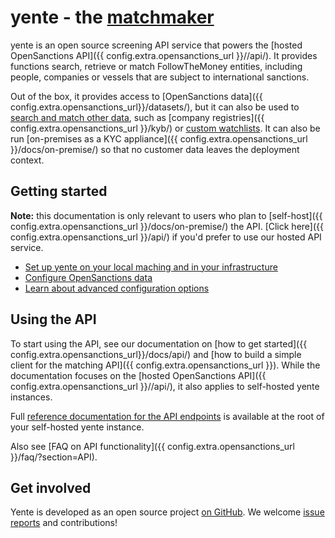 # yente - the [matchmaker](https://www.youtube.com/watch?v=jVGNdB6iEeA)

yente is an open source screening API service that powers the [hosted OpenSanctions API]({{ config.extra.opensanctions_url }}//api/). It provides functions search, retrieve or match FollowTheMoney entities, including people, companies or vessels that are subject to international sanctions.

Out of the box, it provides access to [OpenSanctions data]({{ config.extra.opensanctions_url}}/datasets/), but it can also be used to [search and match other data](datasets.md), such as [company registries]({{ config.extra.opensanctions_url }}/kyb/) or [custom watchlists](datasets.md). It can also be run [on-premises as a KYC appliance]({{ config.extra.opensanctions_url }}/docs/on-premise/) so that no customer data leaves the deployment context.

## Getting started

**Note:** this documentation is only relevant to users who plan to [self-host]({{ config.extra.opensanctions_url }}/docs/on-premise/) the API. [Click here]({{ config.extra.opensanctions_url }}/api/) if you'd prefer to use our hosted API service.

* [Set up yente on your local maching and in your infrastructure](deploy/index.md)
* [Configure OpenSanctions data](opensanctions-delivery.md)
* [Learn about advanced configuration options](settings.md)

## Using the API

To start using the API, see our documentation on [how to get started]({{ config.extra.opensanctions_url}}/docs/api/) and [how to build a simple client for the matching API]({{ config.extra.opensanctions_url }}). While the documentation focuses on the [hosted OpenSanctions API]({{ config.extra.opensanctions_url }}//api/), it also applies to self-hosted yente instances.

Full [reference documentation for the API endpoints](https://api.opensanctions.org/) is available at the root of your self-hosted yente instance.

Also see [FAQ on API functionality]({{ config.extra.opensanctions_url }}/faq/?section=API).

## Get involved

Yente is developed as an open source project [on GitHub](https://github.com/opensanctions/yente). We welcome [issue reports](https://github.com/opensanctions/yente/issues) and contributions!
